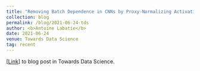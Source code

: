 ```yaml
---
title: "Removing Batch Dependence in CNNs by Proxy-Normalizing Activations"
collection: blog
permalink: /blog/2021-06-24-tds
author: <b>Antoine Labatie</b>
date: 2021-06-24
venue: Towards Data Science
tag: recent
---
```


[[Link](https://towardsdatascience.com/removing-batch-dependence-in-cnns-by-proxy-normalising-activations-bf4824eb0ba4)] to blog post in Towards Data Science.<br><br>
